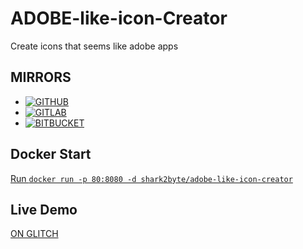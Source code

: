 # ADOBE-like-icon-Creator
Create icons that seems like adobe apps

## MIRRORS
- [![GITHUB](https://img.shields.io/static/v1?label=Mirror&message=GitHub&color=black)](https://github.com/Sharkbyteprojects/ADOBE-like-icon-Creator/)
- [![GITLAB](https://img.shields.io/static/v1?label=Mirror&message=GitLab&color=orange)](https://gitlab.com/Sharkbyteprojects/ADOBE-like-icon-Creator/)
- [![BITBUCKET](https://img.shields.io/static/v1?label=Mirror&message=BitBucket&color=blue)](https://bitbucket.org/Sharkbyteprojects/adobe-like-icon-creator/)

## Docker Start
[Run `docker run -p 80:8080 -d shark2byte/adobe-like-icon-creator`](https://registry.hub.docker.com/r/shark2byte/adobe-like-icon-creator)

## Live Demo
[ON GLITCH](https://adobe-like-icon-creator.glitch.me/)
